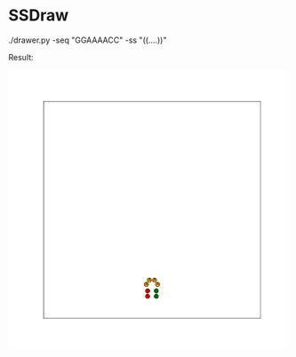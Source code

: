 SSDraw
======

./drawer.py -seq "GGAAAACC" -ss "((....))"

Result:

![alt text](resources/example.png "example output")